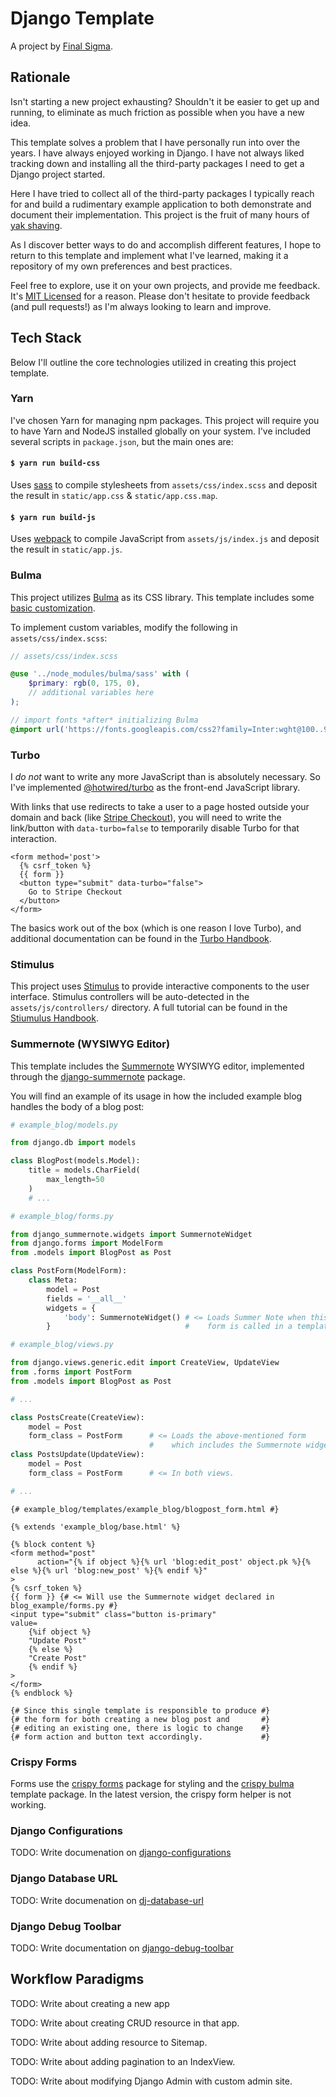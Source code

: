 # Django Template

A project by [Final Sigma](https://finalsigma.io).

## Rationale

Isn't starting a new project exhausting? Shouldn't it be easier to get up and running, to eliminate as much friction as possible when you have a new idea.

This template solves a problem that I have personally run into over the years. I have always enjoyed working in Django. I have not always liked tracking down and installing all the third-party packages I need to get a Django project started.

Here I have tried to collect all of the third-party packages I typically reach for and build a rudimentary example application to both demonstrate and document their implementation. This project is the fruit of many hours of [yak shaving](http://www.catb.org/~esr/jargon/html/Y/yak-shaving.html).

As I discover better ways to do and accomplish different features, I hope to return to this template and implement what I've learned, making it a repository of my own preferences and best practices.

Feel free to explore, use it on your own projects, and provide me feedback. It's [MIT Licensed](https://en.wikipedia.org/wiki/MIT_License) for a reason. Please don't hesitate to provide feedback (and pull requests!) as I'm always looking to learn and improve.

## Tech Stack

Below I'll outline the core technologies utilized in creating this project template.

### Yarn

I've chosen Yarn for managing npm packages. This project will require you to have Yarn and NodeJS installed globally on your system. I've included several scripts in `package.json`, but the main ones are:

#### `$ yarn run build-css`

Uses [sass](https://www.npmjs.com/package/sass) to compile stylesheets from `assets/css/index.scss` and deposit the result in `static/app.css` & `static/app.css.map`.

#### `$ yarn run build-js`

Uses [webpack](https://www.npmjs.com/package/webpack) to compile JavaScript from `assets/js/index.js` and deposit the result in `static/app.js`.

### Bulma

This project utilizes [Bulma](https://bulma.io) as its CSS library. This template includes some [basic customization](https://bulma.io/documentation/customize/with-sass/).

To implement custom variables, modify the following in `assets/css/index.scss`:

```scss
// assets/css/index.scss

@use '../node_modules/bulma/sass' with (
    $primary: rgb(0, 175, 0),
    // additional variables here
);

// import fonts *after* initializing Bulma
@import url('https://fonts.googleapis.com/css2?family=Inter:wght@100..900&family=Micro+5+Charted&display=swap')
```

### Turbo

I *do not* want to write any more JavaScript than is absolutely necessary. So I've implemented [@hotwired/turbo](https://www.npmjs.com/package/@hotwired/turbo) as the front-end JavaScript library.

With links that use redirects to take a user to a page hosted outside your domain and back (like [Stripe Checkout](https://docs.stripe.com/payments/checkout)), you will need to write the link/button with `data-turbo=false` to temporarily disable Turbo for that interaction.

```django
<form method='post'>
  {% csrf_token %}
  {{ form }}
  <button type="submit" data-turbo="false">
    Go to Stripe Checkout
  </button>
</form>
```

The basics work out of the box (which is one reason I love Turbo), and additional documentation can be found in the [Turbo Handbook](https://turbo.hotwired.dev/).

### Stimulus

This project uses [Stimulus]([django-debug-toolbar](https://pypi.org/project/django-debug-toolbar/)) to provide interactive components to the user interface. Stimulus controllers will be auto-detected in the `assets/js/controllers/` directory. A full tutorial can be found in the [Stiumulus Handbook](https://stimulus.hotwired.dev/handbook/origin).

### Summernote (WYSIWYG Editor)

This template includes the [Summernote](https://summernote.org/) WYSIWYG editor, implemented through the [django-summernote](https://github.com/summernote/django-summernote) package.

You will find an example of its usage in how the included example blog handles the body of a blog post:

```python
# example_blog/models.py

from django.db import models

class BlogPost(models.Model):
    title = models.CharField(
        max_length=50
    )
    # ...
```

```python
# example_blog/forms.py

from django_summernote.widgets import SummernoteWidget
from django.forms import ModelForm
from .models import BlogPost as Post

class PostForm(ModelForm):
    class Meta:
        model = Post
        fields = '__all__'
        widgets = {
            'body': SummernoteWidget() # <= Loads Summer Note when this
        }                              #    form is called in a template. 
```

```python
# example_blog/views.py

from django.views.generic.edit import CreateView, UpdateView
from .forms import PostForm
from .models import BlogPost as Post

# ...

class PostsCreate(CreateView):
    model = Post
    form_class = PostForm      # <= Loads the above-mentioned form
                               #    which includes the Summernote widget.
class PostsUpdate(UpdateView):
    model = Post
    form_class = PostForm      # <= In both views.

# ...
```

```django
{# example_blog/templates/example_blog/blogpost_form.html #}

{% extends 'example_blog/base.html' %}

{% block content %}
<form method="post"
      action="{% if object %}{% url 'blog:edit_post' object.pk %}{% else %}{% url 'blog:new_post' %}{% endif %}"
>
{% csrf_token %}
{{ form }} {# <= Will use the Summernote widget declared in blog_example/forms.py #}
<input type="submit" class="button is-primary"
value=
    {%if object %}
    "Update Post"
    {% else %}
    "Create Post"
    {% endif %}
> 
</form>
{% endblock %}

{# Since this single template is responsible to produce #}
{# the form for both creating a new blog post and       #}
{# editing an existing one, there is logic to change    #}
{# form action and button text accordingly.             #}
```

### Crispy Forms

Forms use the [crispy forms](https://github.com/django-crispy-forms/django-crispy-forms) package for styling and the [crispy bulma](https://github.com/ckrybus/crispy-bulma) template package. In the latest version, the crispy form helper is not working.

### Django Configurations

TODO: Write documenation on [django-configurations](https://pypi.org/project/django-configurations/)

### Django Database URL

TODO: Write documenation on [dj-database-url](https://pypi.org/project/dj-database-url/)

### Django Debug Toolbar

TODO: Write documentation on [django-debug-toolbar](https://pypi.org/project/django-debug-toolbar/)

## Workflow Paradigms

TODO: Write about creating a new app

TODO: Write about creating CRUD resource in that app.

TODO: Write about adding resource to Sitemap.

TODO: Write about adding pagination to an IndexView.

TODO: Write about modifying Django Admin with custom admin site.